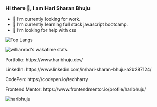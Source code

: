 ### Hi there 👋, I am Hari Sharan Bhuju 



- 🔭 I’m currently looking for work.
- 🌱 I’m currently learning full stack javascript bootcamp.
- 🤔 I’m looking for help with css 



![Top Langs](https://github-readme-stats.vercel.app/api/top-langs/?username=haribhuju)

![willianrod's wakatime stats](https://github-readme-stats.vercel.app/api/wakatime?username=willianrod)

<p>Portfolio: https://www.haribhuju.dev/</p>
<p>LinkedIn: https://www.linkedin.com/in/hari-sharan-bhuju-a2b287124/</p>
<p>CodePen: https://codepen.io/techharry</p>
<p>Frontend Mentor: https://www.frontendmentor.io/profile/haribhuju/</p>


<span>
  <img
    src="https://komarev.com/ghpvc/?username=haribhuju"
    alt="haribhuju"
  />
 </span>
 


<!--
**haribhuju/haribhuju** is a ✨ _special_ ✨ repository because its `README.md` (this file) appears on your GitHub profile.

Here are some ideas to get you started:


-->
